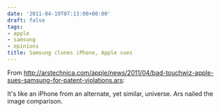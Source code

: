 ```yaml
---
date: '2011-04-19T07:13:00+00:00'
draft: false
tags:
- apple
- samsung
- opinions
title: Samsung clones iPhone, Apple sues
---
```


From http://arstechnica.com/apple/news/2011/04/bad-touchwiz-apple-sues-samsung-for-patent-violations.ars:

It's like an iPhone from an alternate, yet similar, universe. Ars nailed the image comparison.
